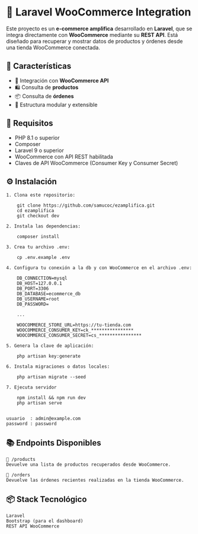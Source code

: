 # 🛒 Laravel WooCommerce Integration

Este proyecto es un **e-commerce amplifica** desarrollado en **Laravel**, que se integra directamente con **WooCommerce** mediante su **REST API**. Está diseñado para recuperar y mostrar datos de productos y órdenes desde una tienda WooCommerce conectada.


## 🚀 Características

- 🔄 Integración con **WooCommerce API**
- 🛍️ Consulta de **productos**
- 📦 Consulta de **órdenes**
- 🧩 Estructura modular y extensible


## 🔧 Requisitos

- PHP 8.1 o superior  
- Composer  
- Laravel 9 o superior  
- WooCommerce con API REST habilitada  
- Claves de API WooCommerce (Consumer Key y Consumer Secret)


## ⚙️ Instalación

    1. Clona este repositorio:

        git clone https://github.com/samucoc/ezamplifica.git
        cd ezamplifica
        git checkout dev

    2. Instala las dependencias:

        composer install

    3. Crea tu archivo .env:    

        cp .env.example .env

    4. Configura tu conexión a la db y con WooCommerce en el archivo .env:

        DB_CONNECTION=mysql
        DB_HOST=127.0.0.1
        DB_PORT=3306
        DB_DATABASE=ecommerce_db
        DB_USERNAME=root
        DB_PASSWORD=

        ...

        WOOCOMMERCE_STORE_URL=https://tu-tienda.com
        WOOCOMMERCE_CONSUMER_KEY=ck_****************
        WOOCOMMERCE_CONSUMER_SECRET=cs_****************

    5. Genera la clave de aplicación:

        php artisan key:generate

    6. Instala migraciones o datos locales:

        php artisan migrate --seed

    7. Ejecuta servidor
        
        npm install && npm run dev 
        php artisan serve


    usuario  : admin@example.com
    password : password
        
## 📚 Endpoints Disponibles
    🔹 /products
    Devuelve una lista de productos recuperados desde WooCommerce.

    🔹 /orders
    Devuelve las órdenes recientes realizadas en la tienda WooCommerce.

## 📦 Stack Tecnológico
    Laravel
    Bootstrap (para el dashboard)
    REST API WooCommerce

